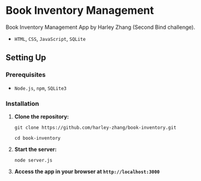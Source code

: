 # Book Inventory Management

Book Inventory Management App by Harley Zhang (Second Bind challenge).

- `HTML`, `CSS`, `JavaScript`, `SQLite`

## Setting Up

### Prerequisites

- `Node.js`, `npm`, `SQLite3`

### Installation

1. **Clone the repository:**
   ```
   git clone https://github.com/harley-zhang/book-inventory.git
   
   cd book-inventory
   ```

2. **Start the server:**
   ```
   node server.js
   ```

3. **Access the app in your browser at `http://localhost:3000`**

